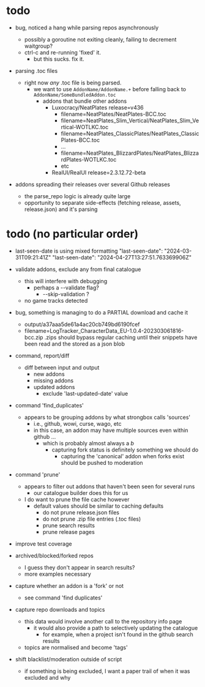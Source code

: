 # todo 

* bug, noticed a hang while parsing repos asynchronously
    - possibly a goroutine not exiting cleanly, failing to decrement waitgroup?
    - ctrl-c and re-running 'fixed' it.
        - but this sucks. fix it.

* parsing .toc files
    - right now *any* .toc file is being parsed.
        - we want to use `AddonName/AddonName.+` before falling back to `AddonName/SomeBundledAddon.toc`
            - addons that bundle other addons
                - Luxocracy/NeatPlates release=v436
                    - filename=NeatPlates/NeatPlates-BCC.toc
                    - filename=NeatPlates_Slim_Vertical/NeatPlates_Slim_Vertical-WOTLKC.toc
                    - filename=NeatPlates_ClassicPlates/NeatPlates_ClassicPlates-BCC.toc
                    - ...
                    - filename=NeatPlates_BlizzardPlates/NeatPlates_BlizzardPlates-WOTLKC.toc
                    - etc
                - RealUI/RealUI release=2.3.12.72-beta

* addons spreading their releases over several Github releases
    - the parse_repo logic is already quite large
    - opportunity to separate side-effects (fetching release, assets, release.json) and it's parsing

# todo (no particular order)

* last-seen-date is using mixed formatting
    "last-seen-date": "2024-03-31T09:21:41Z"
    "last-seen-date": "2024-04-27T13:27:51.763369906Z"

* validate addons, exclude any from final catalogue
    - this will interfere with debugging
        - perhaps a --validate flag?
            - --skip-validation ?
    - no game tracks detected

* bug, something is managing to do a PARTIAL download and cache it
    - output/a37aaa5de61a4ac20cb749bd6190fcef
    - filename=LogTracker_CharacterData_EU-1.0.4-202303061816-bcc.zip
    .zips should bypass regular caching until their snippets have been read and the stored as a json blob

* command, report/diff
    - diff between input and output
        - new addons
        - missing addons
        - updated addons
            - exclude 'last-updated-date' value

* command 'find_duplicates'
    - appears to be grouping addons by what strongbox calls 'sources'
        - i.e., github, wowi, curse, wago, etc
        - in this case, an addon may have multiple sources even within github ...
            - which is probably almost always a *b*
                - capturing fork status is definitely something we should do
                    - capturing the 'canonical' addon when forks exist should be pushed to moderation

* command 'prune'
    - appears to filter out addons that haven't been seen for several runs
        - our catalogue builder does this for us
    - I do want to prune the file cache however
        - default values should be similar to caching defaults
            - do not prune release.json files
            - do not prune .zip file entries (.toc files)
            - prune search results
            - prune release pages

* improve test coverage

* archived/blocked/forked repos
    - I guess they don't appear in search results?
    - more examples necessary

* capture whether an addon is a 'fork' or not
    - see command 'find duplicates'

* capture repo downloads and topics
    - this data would involve another call to the repository info page
        - it would also provide a path to selectively updating the catalogue
            - for example, when a project isn't found in the github search results 
    - topics are normalised and become 'tags'

* shift blacklist/moderation outside of script
    - if something is being excluded, I want a paper trail of when it was excluded and why

